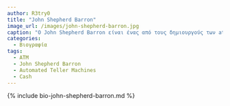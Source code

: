 ```yaml
---
author: R3try0
title: "John Shepherd Barron"
image_url: /images/john-shepherd-barron.jpg
caption: "O John Shepherd Barron είναι ένας από τους δημιουργούς των atm όπου τα εμπνεύστηκε την εφεύρεση αυτή από τους αυτόματους πωλητές σοκολάτας. Γεννήθηκε στην Ινδία το 1925 και απεβίωσε στης 15 Μαΐου του 2010."
categories:
  - Βιογραφία 
tags:
  - ATM
  - John Shepherd Barron
  - Automated Teller Machines
  - Cash
---
```


{% include bio-john-shepherd-barron.md %}
